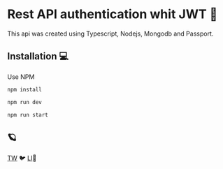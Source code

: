 # Rest API authentication whit  JWT 🔑

This api was created using Typescript, Nodejs, Mongodb and Passport.


## Installation 💻

Use NPM

```bash
npm install
```
```bash
npm run dev
```
```bash
npm run start
```
## 🪐

[TW](https://twitter.com/EderTassin) 🐦
[LI](https://www.linkedin.com/in/eder-tassin)📲
